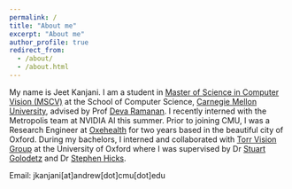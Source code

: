 ```yaml
---
permalink: /
title: "About me"
excerpt: "About me"
author_profile: true
redirect_from: 
  - /about/
  - /about.html
---
```


My name is Jeet Kanjani. I am a student in [Master of Science in Computer Vision (MSCV)](https://www.ri.cmu.edu/education/academic-programs/master-of-science-computer-vision/) at the School of Computer Science, [Carnegie Mellon University](https://www.cs.cmu.edu/), advised by Prof [Deva Ramanan]((http://www.cs.cmu.edu/~deva/)). I recently interned with the Metropolis team at NVIDIA AI this summer. Prior to joining CMU, I was a Research Engineer at [Oxehealth](https://www.oxehealth.com/) for two years based in the beautiful city of Oxford. During my bachelors, I interned and collaborated with [Torr Vision Group](http://www.robots.ox.ac.uk/~tvg/) at the University of Oxford where I was supervised by Dr [Stuart Golodetz](http://research.gxstudios.net/) and Dr [Stephen Hicks](https://www.ox.ac.uk/news-and-events/find-an-expert/dr-stephen-hicks).

Email: jkanjani[at]andrew[dot]cmu[dot]edu



